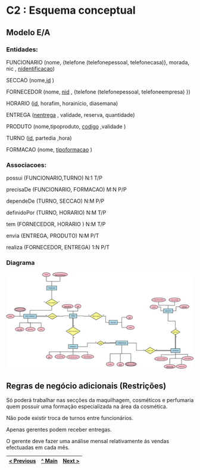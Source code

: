 # C2 : Esquema conceptual

## Modelo E/A

### Entidades: 

FUNCIONARIO (nome, {telefone (telefonepessoal, telefonecasa)}, morada, nic , <ins>nidentificacao</ins>)

SECCAO (nome,<ins>id</ins> ) 

FORNECEDOR (nome, <ins>nid</ins> , {telefone (telefonepessoal, telefoneempresa) })

HORARIO (<ins>id</ins>, horafim, horainicio, diasemana)

ENTREGA (<ins>nentrega</ins> , validade, reserva, quantidade)

PRODUTO (nome,tipoproduto, <ins>codigo</ins> ,validade )

TURNO (<ins>id</ins>, partedia ,hora)

FORMACAO (nome, <ins>tipoformacao</ins> )


### Associacoes:

possui (FUNCIONARIO,TURNO) N:1 T/P

precisaDe (FUNCIONARIO, FORMACAO) M:N P/P

dependeDe (TURNO, SECCAO) N:M P/P

definidoPor (TURNO, HORARIO) N:M T/P

tem (FORNECEDOR, HORARIO ) N:M T/P

envia (ENTREGA, PRODUTO) N:M P/T

realiza (FORNECEDOR, ENTREGA) 1:N P/T

### Diagrama 

![An alternative description](imagens/diagrama1.png)

## Regras de negócio adicionais (Restrições)

Só poderá trabalhar nas secções da maquilhagem, cosméticos e perfumaria quem possuir uma formação especializada na área da cosmética. 

Não pode existir troca de turnos entre funcionários. 

Apenas gerentes podem receber entregas. 

O gerente deve fazer uma análise mensal relativamente ás vendas efectuadas em cada mês. 

[< Previous](rebd01.md) | [^ Main](https://github.com/tcm21-SIBD01/reportSIBD01) | [Next >](rebd03.md)
:--- | :---: | ---: 
